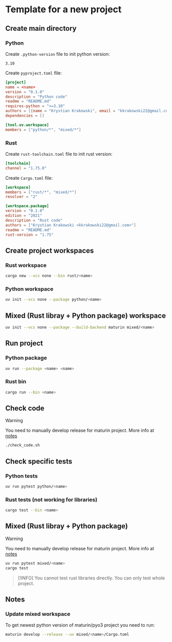 # Template for a new project

## Create main directory

### Python

Create `.python-version` file to init python version:

```text
3.10
```

Create `pyproject.toml` file:

```toml
[project]
name = <name>
version = "0.1.0"
description = "Python code"
readme = "README.md"
requires-python = ">=3.10"
authors = [{name = "Krystian Krakowski", email = "kkrakowski22@gmail.com"}]
dependencies = []

[tool.uv.workspace]
members = ["python/*", "mixed/*"]
```

### Rust

Create `rust-toolchain.toml` file to init rust version:

```toml
[toolchain]
channel = "1.75.0"
```

Create `Cargo.toml` file:

```toml
[workspace]
members = ["rust/*", "mixed/*"]
resolver = "2"

[workspace.package]
version = "0.1.0"
edition = "2021"
description = "Rust code"
authors = ["Krystian Krakowski <kkrakowski22@gmail.com>"]
readme = "README.md"
rust-version = "1.75"
```

## Create project workspaces

### Rust workspace

```bash
cargo new --vcs none --bin rust/<name>
```

### Python workspace

```bash
uv init --vcs none --package python/<name>
```

## Mixed (Rust libray + Python package) workspace

```bash
uv init --vcs none --package --build-backend maturin mixed/<name>
```

## Run project

### Python package

```bash
uv run --package <name> <name>
```

### Rust bin

```bash
cargo run --bin <name>
```

## Check code

> [!WARNING]  
> You need to manually develop release for maturin project. More info at [notes](#update-mixed-workspace)

```bash
./check_code.sh
```

## Check specific tests

### Python tests

```bash
uv run pytest python/<name>
```

### Rust tests (not working for libraries)

```bash
cargo test --bin <name>
```

## Mixed (Rust libray + Python package)

> [!WARNING]  
> You need to manually develop release for maturin project. More info at [notes](#update-mixed-workspace)

```bash
uv run pytest mixed/<name>
cargo test
```

> [!INFO]
> You cannot test rust libraries directly. You can only test whole project.

## Notes

### Update mixed workspace

To get newest python version of maturin/pyo3 project you need to run:

```bash
maturin develop --release --uv mixed/<name>/Cargo.toml
```
